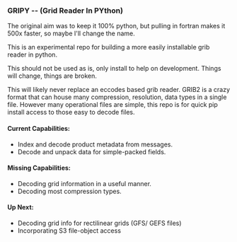 ### GRIPY  -- (Grid Reader In PYthon)

The original aim was to keep it 100% python, but pulling in fortran makes it 500x faster, so maybe I'll change the name.

This is an experimental repo for building a more easily installable grib reader in python.

This should not be used as is, only install to help on development.  Things will change, things are broken.

This will likely never replace an eccodes based grib reader.  GRIB2 is a crazy format that can house many compression, resolution, data types in a single file.  However many operational files are simple, this repo is for quick pip install access to those easy to decode files.


#### Current Capabilities:
 - Index and decode product metadata from messages.
 - Decode and unpack data for simple-packed fields.


#### Missing Capabilities:
 - Decoding grid information in a useful manner.
 - Decoding most compression types.


#### Up Next:
 - Decoding grid info for rectilinear grids (GFS/ GEFS files)
 - Incorporating S3 file-object access
